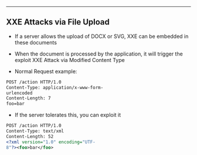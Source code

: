 --- ---

<h2>XXE Attacks via File Upload</h2>

- If a server allows the upload of DOCX or SVG, XXE can be embedded in these documents
- When the document is processed by the application, it will trigger the exploit XXE Attack via Modified Content Type

- Normal Request example:
```xml
POST /action HTTP/1.0
Content-Type: application/x-www-form-
urlencoded
Content-Length: 7
foo=bar
```

- If the server tolerates this, you can exploit it
```xml
POST /action HTTP/1.0
Content-Type: text/xml
Content-Length: 52
<?xml version="1.0" encoding="UTF-
8"?><foo>bar</foo>
```